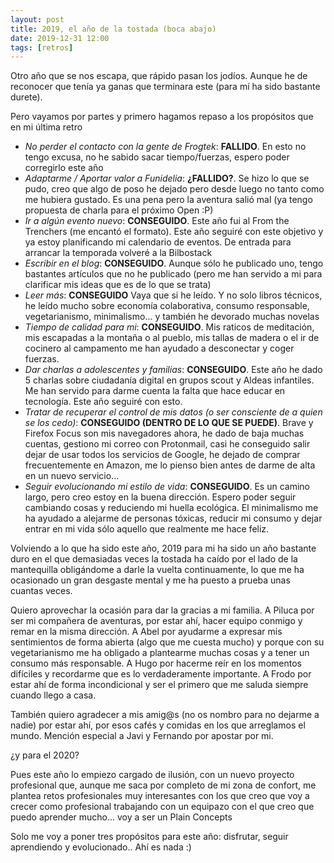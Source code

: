 ```yaml
---
layout: post
title: 2019, el año de la tostada (boca abajo)
date: 2019-12-31 12:00
tags: [retros]
---
```

Otro año que se nos escapa, que rápido pasan los jodíos. Aunque he de reconocer que tenía ya ganas que terminara este (para mí ha sido bastante durete).

Pero vayamos por partes y primero hagamos repaso a los propósitos que en mi última retro

- *No perder el contacto con la gente de Frogtek*: **FALLIDO**. En esto no tengo excusa, no he sabido sacar tiempo/fuerzas, espero poder corregirlo este año
- *Adaptarme / Aportar valor a Funidelia*: **¿FALLIDO?**. Se hizo lo que se pudo, creo que algo de poso he dejado pero desde luego no tanto como me hubiera gustado. Es una pena pero la aventura salió mal (ya tengo propuesta de charla para el próximo Open :P)
- *Ir a algún evento nuevo*: **CONSEGUIDO**. Este año fui al From the Trenchers (me encantó el formato). Este año seguiré con este objetivo y ya estoy planificando mi calendario de eventos. De entrada para arrancar la temporada volveré a la Bilbostack
- *Escribir en el blog*: **CONSEGUIDO**. Aunque sólo he publicado uno, tengo bastantes artículos que no he publicado (pero me han servido a mi para clarificar mis ideas que es de lo que se trata)
- *Leer más*: **CONSEGUIDO** Vaya que si he leído. Y no solo libros técnicos, he leído mucho sobre economía colaborativa, consumo responsable, vegetarianismo, minimalismo... y también he devorado muchas novelas
- *Tiempo de calidad para mi*: **CONSEGUIDO**. Mis raticos de meditación, mis escapadas a la montaña o al pueblo, mis tallas de madera o el ir de cocinero al campamento me han ayudado a desconectar y coger fuerzas.
- *Dar charlas a adolescentes y familias*: **CONSEGUIDO**. Este año he dado 5 charlas sobre ciudadanía digital  en grupos scout y Aldeas infantiles. Me han servido para darme cuenta la falta que hace educar en tecnología. Este año seguiré con esto.
- *Tratar de recuperar el control de mis datos (o ser consciente de a quien se los cedo)*: **CONSEGUIDO (DENTRO DE LO QUE SE PUEDE)**. Brave y Firefox Focus son mis navegadores ahora, he dado de baja muchas cuentas, gestiono mi correo con Protonmail, casi he conseguido salir dejar de usar todos los servicios de Google, he dejado de comprar frecuentemente en Amazon, me lo pienso bien antes de darme de alta en un nuevo servicio...
- *Seguir evolucionando mi estilo de vida*: **CONSEGUIDO**. Es un camino largo, pero creo estoy en la buena dirección. Espero poder seguir cambiando cosas y reduciendo mi huella ecológica. El minimalismo me ha ayudado a alejarme de personas tóxicas, reducir mi consumo y dejar entrar en mi vida sólo aquello que realmente me hace feliz.

Volviendo a lo que ha sido este año, 2019 para mi ha sido un año bastante duro en el que demasiadas veces la tostada ha caído por el lado de la mantequilla obligándome a darle la vuelta continuamente, lo que me ha ocasionado un gran desgaste mental y me ha puesto a prueba unas cuantas veces.

Quiero aprovechar la ocasión para dar la gracias a mi familia. A Piluca por ser mi compañera de aventuras, por estar ahí, hacer equipo conmigo y remar en la misma dirección. A Abel por ayudarme a expresar mis sentimientos de forma abierta (algo que me cuesta mucho) y porque con su vegetarianismo me ha obligado a plantearme muchas cosas y a tener un consumo más responsable. A Hugo por hacerme reír en los momentos difíciles y recordarme que es lo verdaderamente importante. A Frodo por estar ahí de forma incondicional y ser el primero que me saluda siempre cuando llego a casa.

También quiero agradecer a mis amig@s (no os nombro para no dejarme a nadie) por estar ahí, por esos cafés y comidas en los que arreglamos el mundo. Mención especial a Javi y Fernando por apostar por mi.

¿y para el 2020?

Pues este año lo empiezo cargado de ilusión, con un nuevo proyecto profesional que, aunque me saca por completo de mi zona de confort, me plantea retos profesionales muy interesantes con los que creo que voy a crecer como profesional trabajando con un equipazo con el que creo que puedo aprender mucho... voy a ser un Plain Concepts

Solo me voy a poner tres propósitos para este año: disfrutar, seguir aprendiendo y evolucionado.. Ahí es nada :)
